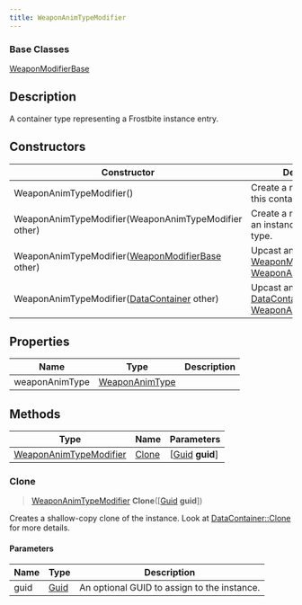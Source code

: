 ```yaml
---
title: WeaponAnimTypeModifier
---
```

### Base Classes

[WeaponModifierBase](WeaponModifierBase)

## Description

A container type representing a Frostbite instance entry.

## Constructors

| Constructor                                                                       | Description                                                                                                                         |
| --------------------------------------------------------------------------------- | ----------------------------------------------------------------------------------------------------------------------------------- |
| WeaponAnimTypeModifier()                                                          | Create a new instance of this container type.                                                                                       |
| WeaponAnimTypeModifier(WeaponAnimTypeModifier other)                              | Create a reference copy of an instance of the same type.                                                                            |
| WeaponAnimTypeModifier([WeaponModifierBase](WeaponModifierBase) other)            | Upcast an instance of type [WeaponModifierBase](WeaponModifierBase) to [WeaponAnimTypeModifier](WeaponAnimTypeModifier).            |
| WeaponAnimTypeModifier([DataContainer](/vext/ref/shared/class/datacontainer) other) | Upcast an instance of type [DataContainer](/vext/ref/shared/class/datacontainer) to [WeaponAnimTypeModifier](WeaponAnimTypeModifier). |

## Properties

| Name           | Type                             | Description |
| -------------- | -------------------------------- | ----------- |
| weaponAnimType | [WeaponAnimType](WeaponAnimType) |             |

## Methods

| Type                                             | Name            | Parameters                                     |
| ------------------------------------------------ | --------------- | ---------------------------------------------- |
| [WeaponAnimTypeModifier](WeaponAnimTypeModifier) | [Clone](#clone) | \[[Guid](/vext/ref/shared/class/guid) **guid**\] |

### Clone

> [WeaponAnimTypeModifier](WeaponAnimTypeModifier) **Clone**(\[[Guid](/vext/ref/shared/class/guid) **guid**\])

Creates a shallow-copy clone of the instance. Look at [DataContainer::Clone](/vext/ref/shared/class/datacontainer#clone) for more details.

#### Parameters

| Name | Type         | Description                                 |
| ---- | ------------ | ------------------------------------------- |
| guid | [Guid](Guid) | An optional GUID to assign to the instance. |
